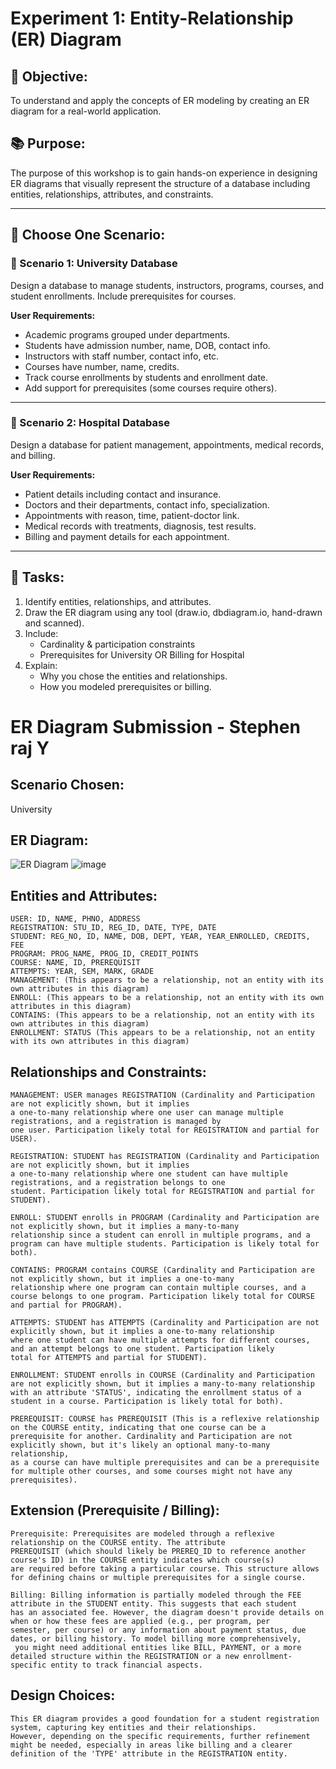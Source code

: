 # Experiment 1: Entity-Relationship (ER) Diagram

## 🎯 Objective:
To understand and apply the concepts of ER modeling by creating an ER diagram for a real-world application.

## 📚 Purpose:
The purpose of this workshop is to gain hands-on experience in designing ER diagrams that visually represent the structure of a database including entities, relationships, attributes, and constraints.

---

## 🧪 Choose One Scenario:

### 🔹 Scenario 1: University Database
Design a database to manage students, instructors, programs, courses, and student enrollments. Include prerequisites for courses.

**User Requirements:**
- Academic programs grouped under departments.
- Students have admission number, name, DOB, contact info.
- Instructors with staff number, contact info, etc.
- Courses have number, name, credits.
- Track course enrollments by students and enrollment date.
- Add support for prerequisites (some courses require others).

---

### 🔹 Scenario 2: Hospital Database
Design a database for patient management, appointments, medical records, and billing.

**User Requirements:**
- Patient details including contact and insurance.
- Doctors and their departments, contact info, specialization.
- Appointments with reason, time, patient-doctor link.
- Medical records with treatments, diagnosis, test results.
- Billing and payment details for each appointment.

---

## 📝 Tasks:
1. Identify entities, relationships, and attributes.
2. Draw the ER diagram using any tool (draw.io, dbdiagram.io, hand-drawn and scanned).
3. Include:
   - Cardinality & participation constraints
   - Prerequisites for University OR Billing for Hospital
4. Explain:
   - Why you chose the entities and relationships.
   - How you modeled prerequisites or billing.

# ER Diagram Submission - Stephen raj Y

## Scenario Chosen:
University

## ER Diagram:
![ER Diagram](er_diagram.png)
![image](https://github.com/user-attachments/assets/dde8e2a5-650e-4c33-b5ce-6d8939a7aa43)


## Entities and Attributes:
```
USER: ID, NAME, PHNO, ADDRESS
REGISTRATION: STU_ID, REG_ID, DATE, TYPE, DATE
STUDENT: REG_NO, ID, NAME, DOB, DEPT, YEAR, YEAR_ENROLLED, CREDITS, FEE
PROGRAM: PROG_NAME, PROG_ID, CREDIT_POINTS
COURSE: NAME, ID, PREREQUISIT
ATTEMPTS: YEAR, SEM, MARK, GRADE
MANAGEMENT: (This appears to be a relationship, not an entity with its own attributes in this diagram)
ENROLL: (This appears to be a relationship, not an entity with its own attributes in this diagram)
CONTAINS: (This appears to be a relationship, not an entity with its own attributes in this diagram)
ENROLLMENT: STATUS (This appears to be a relationship, not an entity with its own attributes in this diagram)
```
## Relationships and Constraints:

```
MANAGEMENT: USER manages REGISTRATION (Cardinality and Participation are not explicitly shown, but it implies
a one-to-many relationship where one user can manage multiple registrations, and a registration is managed by 
one user. Participation likely total for REGISTRATION and partial for USER).

REGISTRATION: STUDENT has REGISTRATION (Cardinality and Participation are not explicitly shown, but it implies 
a one-to-many relationship where one student can have multiple registrations, and a registration belongs to one
student. Participation likely total for REGISTRATION and partial for STUDENT).

ENROLL: STUDENT enrolls in PROGRAM (Cardinality and Participation are not explicitly shown, but it implies a many-to-many 
relationship since a student can enroll in multiple programs, and a program can have multiple students. Participation is likely total for both).

CONTAINS: PROGRAM contains COURSE (Cardinality and Participation are not explicitly shown, but it implies a one-to-many
relationship where one program can contain multiple courses, and a course belongs to one program. Participation likely total for COURSE and partial for PROGRAM).

ATTEMPTS: STUDENT has ATTEMPTS (Cardinality and Participation are not explicitly shown, but it implies a one-to-many relationship
where one student can have multiple attempts for different courses, and an attempt belongs to one student. Participation likely 
total for ATTEMPTS and partial for STUDENT).

ENROLLMENT: STUDENT enrolls in COURSE (Cardinality and Participation are not explicitly shown, but it implies a many-to-many relationship
with an attribute 'STATUS', indicating the enrollment status of a student in a course. Participation is likely total for both).

PREREQUISIT: COURSE has PREREQUISIT (This is a reflexive relationship on the COURSE entity, indicating that one course can be a
prerequisite for another. Cardinality and Participation are not explicitly shown, but it's likely an optional many-to-many relationship,
as a course can have multiple prerequisites and can be a prerequisite for multiple other courses, and some courses might not have any prerequisites).
```

## Extension (Prerequisite / Billing):
```
Prerequisite: Prerequisites are modeled through a reflexive relationship on the COURSE entity. The attribute
PREREQUISIT (which should likely be PREREQ_ID to reference another course's ID) in the COURSE entity indicates which course(s)
are required before taking a particular course. This structure allows for defining chains or multiple prerequisites for a single course.

Billing: Billing information is partially modeled through the FEE attribute in the STUDENT entity. This suggests that each student
has an associated fee. However, the diagram doesn't provide details on when or how these fees are applied (e.g., per program, per
semester, per course) or any information about payment status, due dates, or billing history. To model billing more comprehensively,
 you might need additional entities like BILL, PAYMENT, or a more detailed structure within the REGISTRATION or a new enrollment-specific entity to track financial aspects.
```

## Design Choices:
```
This ER diagram provides a good foundation for a student registration system, capturing key entities and their relationships.
However, depending on the specific requirements, further refinement might be needed, especially in areas like billing and a clearer
definition of the 'TYPE' attribute in the REGISTRATION entity.
```
